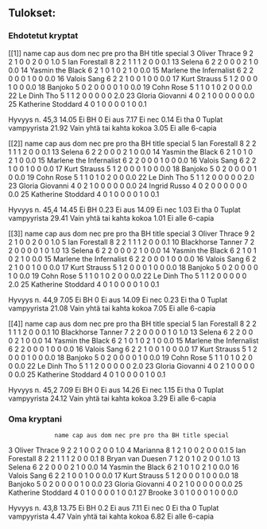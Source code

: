 ## Tulokset: 

### Ehdotetut kryptat

[[1]]
                      name cap aus dom nec pre pro tha BH title special
3            Oliver Thrace   9   2   2   1   0   0   2  0     0     1.0
5            Ian Forestall   8   2   2   1   1   1   2  0     0     0.1
13                  Selena   6   2   2   0   0   0   2  1     0     0.0
14        Yasmin the Black   6   2   1   0   1   0   2  1     0     0.0
15 Marlene the Infernalist   6   2   2   0   0   0   1  0     0     0.0
16             Valois Sang   6   2   2   1   0   0   1  0     0     0.0
17            Kurt Strauss   5   1   2   0   0   0   1  0     0     0.0
18                 Banjoko   5   0   2   0   0   0   0  1     0     0.0
19               Cohn Rose   5   1   1   0   1   0   2  0     0     0.0
22             Le Dinh Tho   5   1   1   2   0   0   0  0     0     2.0
23         Gloria Giovanni   4   0   2   1   0   0   0  0     0     0.0
25      Katherine Stoddard   4   0   1   0   0   0   0  1     0     0.1

Hyvyys n. 45,3
14.05 Ei BH
0 Ei aus
7.17 Ei nec
0.14 Ei tha
0 Tuplat vampyyrista
21.92 Vain yhtä tai kahta kokoa
3.05 Ei alle 6-capia

[[2]]
                      name cap aus dom nec pre pro tha BH title special
5            Ian Forestall   8   2   2   1   1   1   2  0     0     0.1
13                  Selena   6   2   2   0   0   0   2  1     0     0.0
14        Yasmin the Black   6   2   1   0   1   0   2  1     0     0.0
15 Marlene the Infernalist   6   2   2   0   0   0   1  0     0     0.0
16             Valois Sang   6   2   2   1   0   0   1  0     0     0.0
17            Kurt Strauss   5   1   2   0   0   0   1  0     0     0.0
18                 Banjoko   5   0   2   0   0   0   0  1     0     0.0
19               Cohn Rose   5   1   1   0   1   0   2  0     0     0.0
22             Le Dinh Tho   5   1   1   2   0   0   0  0     0     2.0
23         Gloria Giovanni   4   0   2   1   0   0   0  0     0     0.0
24            Ingrid Russo   4   0   2   0   0   0   0  0     0     0.0
25      Katherine Stoddard   4   0   1   0   0   0   0  1     0     0.1

Hyvyys n. 45,4
14.45 Ei BH
0.23 Ei aus
14.09 Ei nec
1.03 Ei tha
0 Tuplat vampyyrista
29.41 Vain yhtä tai kahta kokoa
1.01 Ei alle 6-capia

[[3]]
                      name cap aus dom nec pre pro tha BH title special
3            Oliver Thrace   9   2   2   1   0   0   2  0     0     1.0
5            Ian Forestall   8   2   2   1   1   1   2  0     0     0.1
10       Blackhorse Tanner   7   2   2   0   0   0   0  1     0     1.0
13                  Selena   6   2   2   0   0   0   2  1     0     0.0
14        Yasmin the Black   6   2   1   0   1   0   2  1     0     0.0
15 Marlene the Infernalist   6   2   2   0   0   0   1  0     0     0.0
16             Valois Sang   6   2   2   1   0   0   1  0     0     0.0
17            Kurt Strauss   5   1   2   0   0   0   1  0     0     0.0
18                 Banjoko   5   0   2   0   0   0   0  1     0     0.0
19               Cohn Rose   5   1   1   0   1   0   2  0     0     0.0
22             Le Dinh Tho   5   1   1   2   0   0   0  0     0     2.0
25      Katherine Stoddard   4   0   1   0   0   0   0  1     0     0.1

Hyvyys n. 44,9
7.05 Ei BH
0 Ei aus
14.09 Ei nec
0.23 Ei tha
0 Tuplat vampyyrista
21.08 Vain yhtä tai kahta kokoa
7.05 Ei alle 6-capia

[[4]]
                      name cap aus dom nec pre pro tha BH title special
5            Ian Forestall   8   2   2   1   1   1   2  0     0     0.1
10       Blackhorse Tanner   7   2   2   0   0   0   0  1     0     1.0
13                  Selena   6   2   2   0   0   0   2  1     0     0.0
14        Yasmin the Black   6   2   1   0   1   0   2  1     0     0.0
15 Marlene the Infernalist   6   2   2   0   0   0   1  0     0     0.0
16             Valois Sang   6   2   2   1   0   0   1  0     0     0.0
17            Kurt Strauss   5   1   2   0   0   0   1  0     0     0.0
18                 Banjoko   5   0   2   0   0   0   0  1     0     0.0
19               Cohn Rose   5   1   1   0   1   0   2  0     0     0.0
22             Le Dinh Tho   5   1   1   2   0   0   0  0     0     2.0
23         Gloria Giovanni   4   0   2   1   0   0   0  0     0     0.0
25      Katherine Stoddard   4   0   1   0   0   0   0  1     0     0.1

Hyvyys n. 45,2
7.09 Ei BH
0 Ei aus
14.26 Ei nec
1.15 Ei tha
0 Tuplat vampyyrista
24.12 Vain yhtä tai kahta kokoa
3.29 Ei alle 6-capia

### Oma kryptani

                 name cap aus dom nec pre pro tha BH title special
3       Oliver Thrace   9   2   2   1   0   0   2  0     0     1.0
4            Marianna   8   1   2   1   0   0   2  0     0     0.1
5       Ian Forestall   8   2   2   1   1   1   2  0     0     0.1
8    Bryan van Duesen   7   1   2   0   1   0   2  0     0     1.0
13             Selena   6   2   2   0   0   0   2  1     0     0.0
14   Yasmin the Black   6   2   1   0   1   0   2  1     0     0.0
16        Valois Sang   6   2   2   1   0   0   1  0     0     0.0
17       Kurt Strauss   5   1   2   0   0   0   1  0     0     0.0
18            Banjoko   5   0   2   0   0   0   0  1     0     0.0
23    Gloria Giovanni   4   0   2   1   0   0   0  0     0     0.0
25 Katherine Stoddard   4   0   1   0   0   0   0  1     0     0.1
27             Brooke   3   0   1   0   0   0   1  0     0     0.0

Hyvyys n. 43,8
13.75 Ei BH
0.2 Ei aus
7.11 Ei nec
0 Ei tha
0 Tuplat vampyyrista
4.47 Vain yhtä tai kahta kokoa
6.82 Ei alle 6-capia
